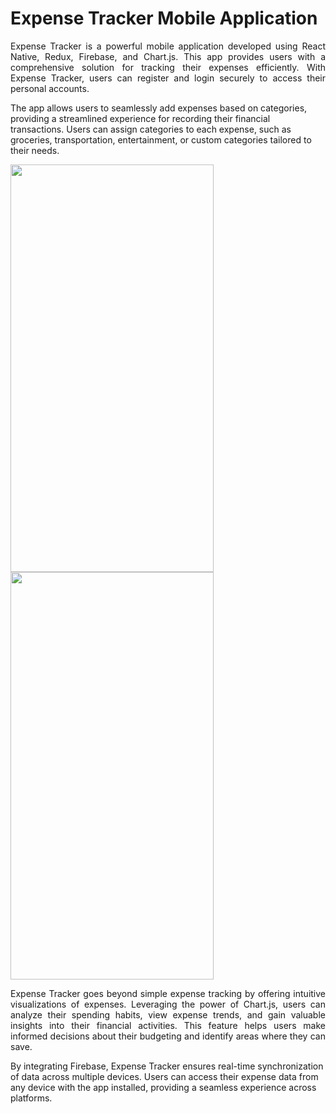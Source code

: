 # Expense Tracker Mobile Application


<p align="justify"> Expense Tracker is a powerful mobile application developed using React Native, Redux, Firebase, and Chart.js. This app provides users with a comprehensive solution for tracking their expenses efficiently. With Expense Tracker, users can register and login securely to access their personal accounts.

The app allows users to seamlessly add expenses based on categories, providing a streamlined experience for recording their financial transactions. Users can assign categories to each expense, such as groceries, transportation, entertainment, or custom categories tailored to their needs.
</p>

<img width="325" height="652" src="https://github.com/nipunh/react-native-expense-tracker/assets/26524611/9a9498f5-597a-47e8-9a66-1b3517fa5756" />
<img width="325" height="652" src="https://github.com/nipunh/react-native-expense-tracker/assets/26524611/72f1e86f-4a6c-4fb8-9cbd-435bdd6aef9a" />

<p align="justify">Expense Tracker goes beyond simple expense tracking by offering intuitive visualizations of expenses. Leveraging the power of Chart.js, users can analyze their spending habits, view expense trends, and gain valuable insights into their financial activities. This feature helps users make informed decisions about their budgeting and identify areas where they can save.

By integrating Firebase, Expense Tracker ensures real-time synchronization of data across multiple devices. Users can access their expense data from any device with the app installed, providing a seamless experience across platforms.
</p>

